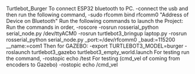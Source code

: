 Turtlebot_Burger
To connect ESP32 bluetooth to PC.
-connect the usb and then run the following command,
-sudo rfcomm bind rfcomm0 "Address of Device on Bluetooth"
Run the following commands to launch the Project:
Run the commands in order,
-roscore
-rosrun rosserial_python serial_node.py /dev/ttyACM0
-rosrun turtlebot3_bringup laptop.py
-rosrun rosserial_python serial_node.py _port:=/dev/rfcomm0 _baud:=115200 __name:=com1
Then for GAZEBO:
-export TURTLEBOT3_MODEL=burger
-roslaunch turtlebot3_gazebo turtlebot3_empty_world.launch
For testing run the command,
-rostopic echo /test
For testing (cmd_vel of coming from encoders to Gazebo)
-rostopic echo /cmd_vel
